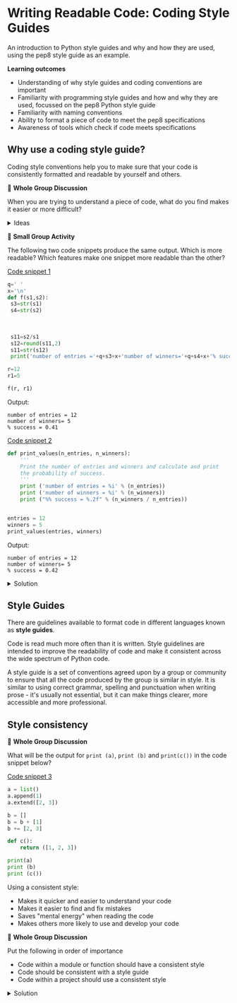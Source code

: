 # Writing Readable Code: Coding Style Guides
An introduction to Python style guides and why and how they are used, using the pep8 style guide as an example.

**Learning outcomes**
* Understanding of why style guides and coding conventions are important
* Familiarity with programming style guides and how and why they are used, focussed on the pep8 Python style guide
* Familiarity with naming conventions 
* Ability to format a piece of code to meet the pep8 specifications 
* Awareness of tools which check if code meets specifications

## Why use a coding style guide?

Coding style conventions help you to make sure that your code is consistently formatted and readable by yourself and others.


👥 **Whole Group Discussion**

When you are trying to understand a piece of code, what do you find makes it easier or more difficult?
<details>
  <summary>
        Ideas
  </summary>
  make a list based on suggestions
</details>  

👥 **Small Group Activity**

The following two code snippets produce the same output. Which is more readable? Which features make one snippet more readable than the other?

[Code snippet 1](../../code_snippets/wrc_python_style_guides_example1_bad.py)
```python
q=' ' 
x='\n'
def f(s1,s2):
 s3=str(s1)
 s4=str(s2)
 
 
 
 s11=s2/s1
 s12=round(s11,2)
 s11=str(s12)
 print('number of entries ='+q+s3+x+'number of winners='+q+s4+x+'% success ='+q+s11)

r=12
r1=5

f(r, r1)
```


Output:

	number of entries = 12
	number of winners= 5
	% success = 0.41

[Code snippet 2](../../code_snippets/wrc_python_style_guides_example1_better.py)
```python
def print_values(n_entries, n_winners):
    '''
    Print the number of entries and winners and calculate and print
    the probability of success.
    '''
    print ('number of entries = %i' % (n_entries))
    print ('number of winners = %i' % (n_winners))
    print ("%% success = %.2f" % (n_winners / n_entries))


entries = 12
winners = 5
print_values(entries, winners)
```

Output:

	number of entries = 12
	number of winners= 5
	% success = 0.42


<details>
    <summary>
        Solution
    </summary>

Code snippets 1 and 2 produce exactly the same output, but it is much easier to read snippet 2 and to understand what the programmer was trying to do.

* Snippet 2 has some documentation
* Variable names and function name are more informative in snippet 2
* Bigger indents in snippet 2
* All the variables used inside the function are provided as arguments
* Strings are formatted more clearly


</details>

## Style Guides

There are guidelines available to format code in different languages known as **style guides**. 


Code is read much more often than it is written. Style guidelines are intended to improve the readability of code and make it consistent across the wide spectrum of Python code.


A style guide is a set of conventions agreed upon by a group or community to ensure that all the code produced by the group is similar in style.  It is similar to using correct grammar, spelling and punctuation when writing prose - it's usually not essential, but it can make things clearer, more accessible and more professional.


## Style consistency


👥 **Whole Group Discussion**

What will be the output for `print (a)`, `print (b)` and `print(c())` in the code snippet below?

[Code snippet 3](../../code_snippets/wrc_style_consistency.py)
```python
a = list()
a.append(1)
a.extend([2, 3])

b = []
b = b + [1]
b += [2, 3]

def c():
    return ([1, 2, 3])

print(a)
print (b)
print (c())
```

Using a consistent style:
* Makes it quicker and easier to understand your code
* Makes it easier to find and fix mistakes
* Saves "mental energy" when reading the code
* Makes others more likely to use and develop your code


👥 **Whole Group Discussion**

Put the following in order of importance

- Code within a module or function should have a consistent style
- Code should be consistent with a style guide
- Code within a project should use a consistent style 

<details>
    <summary>
        Solution
    </summary>

1. Code within a module or function should have a consistent style


2. Code within a project should use a consistent style


3. Code should be consistent with a style guide

</details>  


